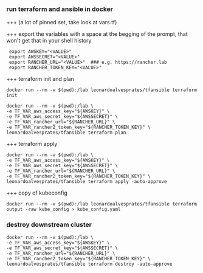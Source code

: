 ### run terraform and ansible in docker

+++ (a lot of pinned set, take look at vars.tf)

+++ export the variables with a space at the begging of the prompt, that won't get that in your shell history
```
 export AWSKEY="<VALUE>"
 export AWSSECRET="<VALUE>"
 export RANCHER_URL="<VALUE>"  ### e.g. https://rancher.lab
 export RANCHER_TOKEN_KEY="<VALUE>"
```

+++ terraform init and plan
```
docker run --rm -v $(pwd):/lab leonardoalvesprates/tfansible terraform init

docker run --rm -v $(pwd):/lab \
-e TF_VAR_aws_access_key="${AWSKEY}" \
-e TF_VAR_aws_secret_key="${AWSSECRET}" \
-e TF_VAR_rancher_url="${RANCHER_URL}" \
-e TF_VAR_rancher2_token_key="${RANCHER_TOKEN_KEY}" \
leonardoalvesprates/tfansible terraform plan

```

+++ terraform apply
```
docker run --rm -v $(pwd):/lab \
-e TF_VAR_aws_access_key="${AWSKEY}" \
-e TF_VAR_aws_secret_key="${AWSSECRET}" \
-e TF_VAR_rancher_url="${RANCHER_URL}" \
-e TF_VAR_rancher2_token_key="${RANCHER_TOKEN_KEY}" \
leonardoalvesprates/tfansible terraform apply -auto-approve

```

+++ copy of kubeconfig
```
docker run --rm -v $(pwd):/lab leonardoalvesprates/tfansible terraform output -raw kube_config > kube_config.yaml 

```

### destroy downstream cluster
```
docker run --rm -v $(pwd):/lab \
-e TF_VAR_aws_access_key="${AWSKEY}" \
-e TF_VAR_aws_secret_key="${AWSSECRET}" \
-e TF_VAR_rancher_url="${RANCHER_URL}" \
-e TF_VAR_rancher2_token_key="${RANCHER_TOKEN_KEY}" \
leonardoalvesprates/tfansible terraform destroy -auto-approve

```